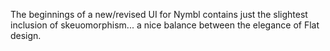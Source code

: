 The beginnings of a new/revised UI for Nymbl contains just the slightest inclusion of skeuomorphism... a nice balance between the elegance of Flat
design.